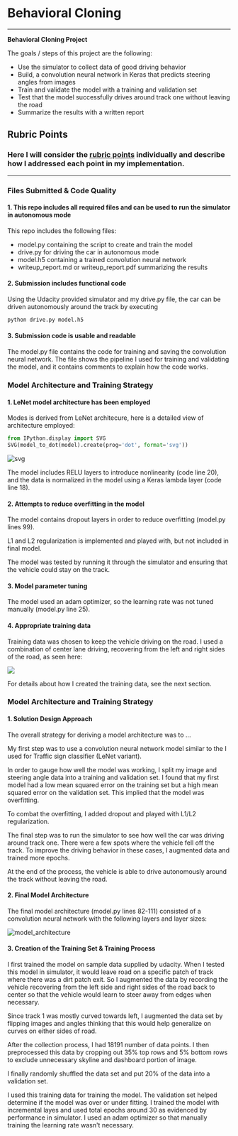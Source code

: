 
# **Behavioral Cloning** 


---

**Behavioral Cloning Project**

The goals / steps of this project are the following:
* Use the simulator to collect data of good driving behavior
* Build, a convolution neural network in Keras that predicts steering angles from images
* Train and validate the model with a training and validation set
* Test that the model successfully drives around track one without leaving the road
* Summarize the results with a written report


## Rubric Points
### Here I will consider the [rubric points](https://review.udacity.com/#!/rubrics/432/view) individually and describe how I addressed each point in my implementation.  

---
### Files Submitted & Code Quality

#### 1. This repo includes all required files and can be used to run the simulator in autonomous mode

 This repo includes the following files:
* model.py containing the script to create and train the model
* drive.py for driving the car in autonomous mode
* model.h5 containing a trained convolution neural network 
* writeup_report.md or writeup_report.pdf summarizing the results

#### 2. Submission includes functional code
Using the Udacity provided simulator and my drive.py file, the car can be driven autonomously around the track by executing 
```sh
python drive.py model.h5
```

#### 3. Submission code is usable and readable

The model.py file contains the code for training and saving the convolution neural network. The file shows the pipeline I used for training and validating the model, and it contains comments to explain how the code works.

### Model Architecture and Training Strategy

#### 1. LeNet model architecture has been employed

Modes is derived from LeNet architecure, here is a detailed view of architecture employed:


```python
from IPython.display import SVG
SVG(model_to_dot(model).create(prog='dot', format='svg'))

```




![svg](output_1_0.svg)




The model includes RELU layers to introduce nonlinearity (code line 20), and the data is normalized in the model using a Keras lambda layer (code line 18). 

#### 2. Attempts to reduce overfitting in the model

The model contains dropout layers in order to reduce overfitting (model.py lines 99). 

L1 and L2 regularization is implemented and played with, but not included in final model.

The model was tested by running it through the simulator and ensuring that the vehicle could stay on the track.

#### 3. Model parameter tuning

The model used an adam optimizer, so the learning rate was not tuned manually (model.py line 25).

#### 4. Appropriate training data

Training data was chosen to keep the vehicle driving on the road. I used a combination of center lane driving, recovering from the left and right sides of the road, as seen here:

<img src="/images/video.gif" video>

For details about how I created the training data, see the next section. 

### Model Architecture and Training Strategy

#### 1. Solution Design Approach

The overall strategy for deriving a model architecture was to ...

My first step was to use a convolution neural network model similar to the I used for Traffic sign classifier (LeNet variant). 

In order to gauge how well the model was working, I split my image and steering angle data into a training and validation set. I found that my first model had a low mean squared error on the training set but a high mean squared error on the validation set. This implied that the model was overfitting. 

To combat the overfitting, I added dropout and played with L1/L2 regularization.

The final step was to run the simulator to see how well the car was driving around track one. There were a few spots where the vehicle fell off the track. To improve the driving behavior in these cases, I augmented data and trained more epochs.

At the end of the process, the vehicle is able to drive autonomously around the track without leaving the road.

#### 2. Final Model Architecture

The final model architecture (model.py lines 82-111) consisted of a convolution neural network with the following layers and layer sizes:

![model_architecture](images/model.png)



#### 3. Creation of the Training Set & Training Process

I first trained the model on sample data supplied by udacity. When I tested this model in simulator, it would leave road on a specific patch of track where there was a dirt patch exit. So I augmented the data by recording the vehicle recovering from the left side and right sides of the road back to center so that the vehicle would learn to steer away from edges when necessary.

Since track 1 was mostly curved towards left, I augmented the data set by flipping images and angles thinking that this would help generalize on curves on either sides of road.


After the collection process, I had 18191 number of data points. I then preprocessed this data by cropping out 35% top rows and 5% bottom rows to exclude unnecessary skyline and dashboard portion of image.

I finally randomly shuffled the data set and put 20% of the data into a validation set. 

I used this training data for training the model. The validation set helped determine if the model was over or under fitting. I trained the model with incremental layes and used total epochs around 30 as evidenced by performance in simulator. I used an adam optimizer so that manually training the learning rate wasn't necessary.



```python

```
